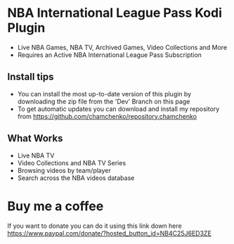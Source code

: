 # NBA International League Pass Kodi Plugin

- Live NBA Games, NBA TV, Archived Games, Video Collections and More
- Requires an Active NBA International League Pass Subscription

## Install tips
 - You can install the most up-to-date version of this plugin by downloading the zip file from the 'Dev' Branch on this page
 - To get automatic updates you can download and install my repository from https://github.com/chamchenko/repository.chamchenko

## What Works
 - Live NBA TV
 - Video Collections and NBA TV Series
 - Browsing videos by team/player
 - Search across the NBA videos database

# Buy me a coffee
If you want to donate you can do it using this link down here
https://www.paypal.com/donate/?hosted_button_id=NB4C25J6ED3ZE
